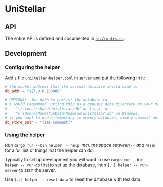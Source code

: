 # UniStellar

## API

The entire API is defined and documented in [`src/routes.rs`](src/routes.rs).

## Development

### Configuring the helper

Add a file `unistellar-helper.toml` in `server` and put the following in it:
```toml
# the socket address that the surreal database should bind to
db_addr = "127.0.0.1:8000"

# OPTIONAL: the path to persist the database to.
# i would recommend putting this as a genuine data directory on your machine, e.g.
#    "~/.local/share/unistellar/db" on Linux, or
#    "C:\Users\Name\AppData\Roaming\unistellar\db" on Windows.
# if you want to use a temporary in-memory database, simply comment out this line
db_store_path = "[see comment]"
```

### Using the helper

Run `cargo run --bin helper -- help` *(incl. the space between `--` and `help`)* for a full list of things that the helper can do.

Typically to set up development you will want to use `cargo run --bin helper -- run-db` first to set up the database, then `[..] helper -- run-server` to start the server.

Use `[..] helper -- reset-data` to reset the database with test data.
